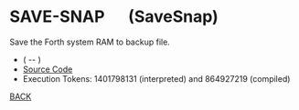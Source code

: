 # SAVE-SNAP &emsp; (SaveSnap)
Save the Forth system RAM to backup file.
* ( -- )
* [Source Code](../words/amc_ext/SaveSnap.cs)
* Execution Tokens: 1401798131 (interpreted) and 864927219 (compiled)


[BACK](builtins.md#SaveSnap)
